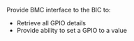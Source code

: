 Provide BMC interface to the BIC to: 
- Retrieve all GPIO details 
- Provide ability to set a GPIO to a value
